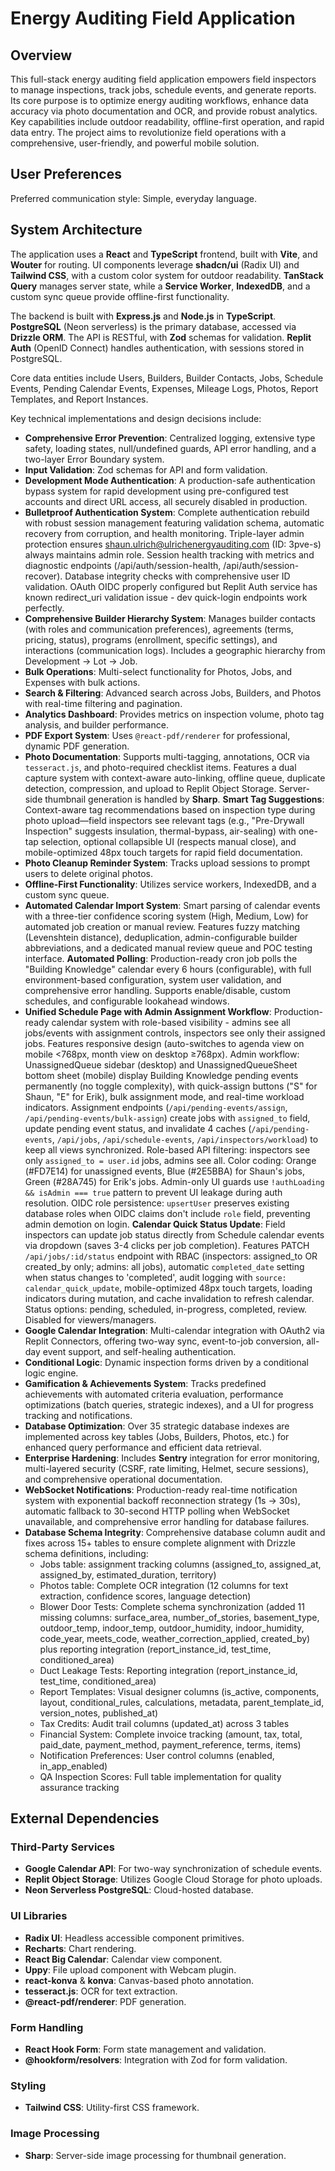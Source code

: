 # Energy Auditing Field Application

## Overview
This full-stack energy auditing field application empowers field inspectors to manage inspections, track jobs, schedule events, and generate reports. Its core purpose is to optimize energy auditing workflows, enhance data accuracy via photo documentation and OCR, and provide robust analytics. Key capabilities include outdoor readability, offline-first operation, and rapid data entry. The project aims to revolutionize field operations with a comprehensive, user-friendly, and powerful mobile solution.

## User Preferences
Preferred communication style: Simple, everyday language.

## System Architecture
The application uses a **React** and **TypeScript** frontend, built with **Vite**, and **Wouter** for routing. UI components leverage **shadcn/ui** (Radix UI) and **Tailwind CSS**, with a custom color system for outdoor readability. **TanStack Query** manages server state, while a **Service Worker**, **IndexedDB**, and a custom sync queue provide offline-first functionality.

The backend is built with **Express.js** and **Node.js** in **TypeScript**. **PostgreSQL** (Neon serverless) is the primary database, accessed via **Drizzle ORM**. The API is RESTful, with **Zod** schemas for validation. **Replit Auth** (OpenID Connect) handles authentication, with sessions stored in PostgreSQL.

Core data entities include Users, Builders, Builder Contacts, Jobs, Schedule Events, Pending Calendar Events, Expenses, Mileage Logs, Photos, Report Templates, and Report Instances.

Key technical implementations and design decisions include:
- **Comprehensive Error Prevention**: Centralized logging, extensive type safety, loading states, null/undefined guards, API error handling, and a two-layer Error Boundary system.
- **Input Validation**: Zod schemas for API and form validation.
- **Development Mode Authentication**: A production-safe authentication bypass system for rapid development using pre-configured test accounts and direct URL access, all securely disabled in production.
- **Bulletproof Authentication System**: Complete authentication rebuild with robust session management featuring validation schema, automatic recovery from corruption, and health monitoring. Triple-layer admin protection ensures shaun.ulrich@ulrichenergyauditing.com (ID: 3pve-s) always maintains admin role. Session health tracking with metrics and diagnostic endpoints (/api/auth/session-health, /api/auth/session-recover). Database integrity checks with comprehensive user ID validation. OAuth OIDC properly configured but Replit Auth service has known redirect_uri validation issue - dev quick-login endpoints work perfectly.
- **Comprehensive Builder Hierarchy System**: Manages builder contacts (with roles and communication preferences), agreements (terms, pricing, status), programs (enrollment, specific settings), and interactions (communication logs). Includes a geographic hierarchy from Development → Lot → Job.
- **Bulk Operations**: Multi-select functionality for Photos, Jobs, and Expenses with bulk actions.
- **Search & Filtering**: Advanced search across Jobs, Builders, and Photos with real-time filtering and pagination.
- **Analytics Dashboard**: Provides metrics on inspection volume, photo tag analysis, and builder performance.
- **PDF Export System**: Uses `@react-pdf/renderer` for professional, dynamic PDF generation.
- **Photo Documentation**: Supports multi-tagging, annotations, OCR via `tesseract.js`, and photo-required checklist items. Features a dual capture system with context-aware auto-linking, offline queue, duplicate detection, compression, and upload to Replit Object Storage. Server-side thumbnail generation is handled by **Sharp**. **Smart Tag Suggestions**: Context-aware tag recommendations based on inspection type during photo upload—field inspectors see relevant tags (e.g., "Pre-Drywall Inspection" suggests insulation, thermal-bypass, air-sealing) with one-tap selection, optional collapsible UI (respects manual close), and mobile-optimized 48px touch targets for rapid field documentation.
- **Photo Cleanup Reminder System**: Tracks upload sessions to prompt users to delete original photos.
- **Offline-First Functionality**: Utilizes service workers, IndexedDB, and a custom sync queue.
- **Automated Calendar Import System**: Smart parsing of calendar events with a three-tier confidence scoring system (High, Medium, Low) for automated job creation or manual review. Features fuzzy matching (Levenshtein distance), deduplication, admin-configurable builder abbreviations, and a dedicated manual review queue and POC testing interface. **Automated Polling**: Production-ready cron job polls the "Building Knowledge" calendar every 6 hours (configurable), with full environment-based configuration, system user validation, and comprehensive error handling. Supports enable/disable, custom schedules, and configurable lookahead windows.
- **Unified Schedule Page with Admin Assignment Workflow**: Production-ready calendar system with role-based visibility - admins see all jobs/events with assignment controls, inspectors see only their assigned jobs. Features responsive design (auto-switches to agenda view on mobile <768px, month view on desktop ≥768px). Admin workflow: UnassignedQueue sidebar (desktop) and UnassignedQueueSheet bottom sheet (mobile) display Building Knowledge pending events permanently (no toggle complexity), with quick-assign buttons ("S" for Shaun, "E" for Erik), bulk assignment mode, and real-time workload indicators. Assignment endpoints (`/api/pending-events/assign`, `/api/pending-events/bulk-assign`) create jobs with `assigned_to` field, update pending event status, and invalidate 4 caches (`/api/pending-events`, `/api/jobs`, `/api/schedule-events`, `/api/inspectors/workload`) to keep all views synchronized. Role-based API filtering: inspectors see only `assigned_to = user.id` jobs, admins see all. Color coding: Orange (#FD7E14) for unassigned events, Blue (#2E5BBA) for Shaun's jobs, Green (#28A745) for Erik's jobs. Admin-only UI guards use `!authLoading && isAdmin === true` pattern to prevent UI leakage during auth resolution. OIDC role persistence: `upsertUser` preserves existing database roles when OIDC claims don't include `role` field, preventing admin demotion on login. **Calendar Quick Status Update**: Field inspectors can update job status directly from Schedule calendar events via dropdown (saves 3-4 clicks per job completion). Features PATCH `/api/jobs/:id/status` endpoint with RBAC (inspectors: assigned_to OR created_by only; admins: all jobs), automatic `completed_date` setting when status changes to 'completed', audit logging with `source: calendar_quick_update`, mobile-optimized 48px touch targets, loading indicators during mutation, and cache invalidation to refresh calendar. Status options: pending, scheduled, in-progress, completed, review. Disabled for viewers/managers.
- **Google Calendar Integration**: Multi-calendar integration with OAuth2 via Replit Connectors, offering two-way sync, event-to-job conversion, all-day event support, and self-healing authentication.
- **Conditional Logic**: Dynamic inspection forms driven by a conditional logic engine.
- **Gamification & Achievements System**: Tracks predefined achievements with automated criteria evaluation, performance optimizations (batch queries, strategic indexes), and a UI for progress tracking and notifications.
- **Database Optimization**: Over 35 strategic database indexes are implemented across key tables (Jobs, Builders, Photos, etc.) for enhanced query performance and efficient data retrieval.
- **Enterprise Hardening**: Includes **Sentry** integration for error monitoring, multi-layered security (CSRF, rate limiting, Helmet, secure sessions), and comprehensive operational documentation.
- **WebSocket Notifications**: Production-ready real-time notification system with exponential backoff reconnection strategy (1s → 30s), automatic fallback to 30-second HTTP polling when WebSocket unavailable, and comprehensive error handling for database failures.
- **Database Schema Integrity**: Comprehensive database column audit and fixes across 15+ tables to ensure complete alignment with Drizzle schema definitions, including:
  - Jobs table: assignment tracking columns (assigned_to, assigned_at, assigned_by, estimated_duration, territory)
  - Photos table: Complete OCR integration (12 columns for text extraction, confidence scores, language detection)
  - Blower Door Tests: Complete schema synchronization (added 11 missing columns: surface_area, number_of_stories, basement_type, outdoor_temp, indoor_temp, outdoor_humidity, indoor_humidity, code_year, meets_code, weather_correction_applied, created_by) plus reporting integration (report_instance_id, test_time, conditioned_area)
  - Duct Leakage Tests: Reporting integration (report_instance_id, test_time, conditioned_area)
  - Report Templates: Visual designer columns (is_active, components, layout, conditional_rules, calculations, metadata, parent_template_id, version_notes, published_at)
  - Tax Credits: Audit trail columns (updated_at) across 3 tables
  - Financial System: Complete invoice tracking (amount, tax, total, paid_date, payment_method, payment_reference, terms, items)
  - Notification Preferences: User control columns (enabled, in_app_enabled)
  - QA Inspection Scores: Full table implementation for quality assurance tracking

## External Dependencies

### Third-Party Services
-   **Google Calendar API**: For two-way synchronization of schedule events.
-   **Replit Object Storage**: Utilizes Google Cloud Storage for photo uploads.
-   **Neon Serverless PostgreSQL**: Cloud-hosted database.

### UI Libraries
-   **Radix UI**: Headless accessible component primitives.
-   **Recharts**: Chart rendering.
-   **React Big Calendar**: Calendar view component.
-   **Uppy**: File upload component with Webcam plugin.
-   **react-konva** & **konva**: Canvas-based photo annotation.
-   **tesseract.js**: OCR for text extraction.
-   **@react-pdf/renderer**: PDF generation.

### Form Handling
-   **React Hook Form**: Form state management and validation.
-   **@hookform/resolvers**: Integration with Zod for form validation.

### Styling
-   **Tailwind CSS**: Utility-first CSS framework.

### Image Processing
-   **Sharp**: Server-side image processing for thumbnail generation.